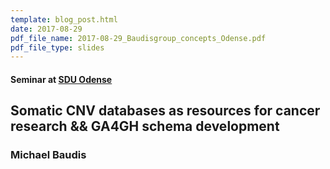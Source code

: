 ```yaml
---
template: blog_post.html 
date: 2017-08-29
pdf_file_name: 2017-08-29_Baudisgroup_concepts_Odense.pdf
pdf_file_type: slides
---
```


#### Seminar at [SDU Odense](http://www.sdu.dk/en/)
## Somatic CNV databases as resources for cancer research && GA4GH schema development
### Michael Baudis
